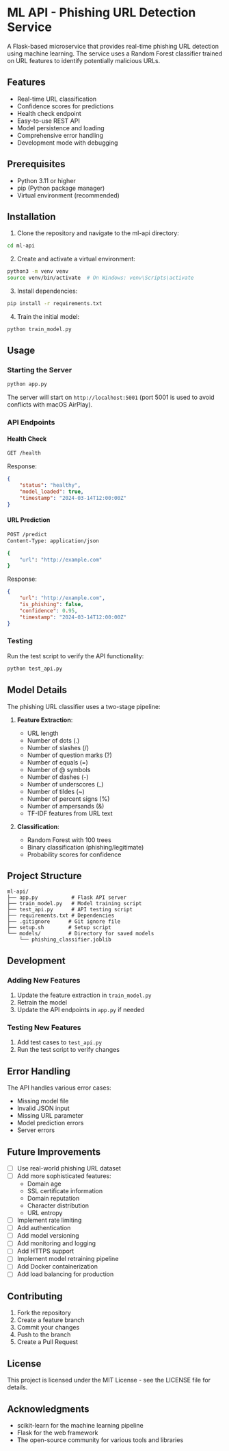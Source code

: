 # ML API - Phishing URL Detection Service

A Flask-based microservice that provides real-time phishing URL detection using machine learning. The service uses a Random Forest classifier trained on URL features to identify potentially malicious URLs.

## Features

- Real-time URL classification
- Confidence scores for predictions
- Health check endpoint
- Easy-to-use REST API
- Model persistence and loading
- Comprehensive error handling
- Development mode with debugging

## Prerequisites

- Python 3.11 or higher
- pip (Python package manager)
- Virtual environment (recommended)

## Installation

1. Clone the repository and navigate to the ml-api directory:
```bash
cd ml-api
```

2. Create and activate a virtual environment:
```bash
python3 -m venv venv
source venv/bin/activate  # On Windows: venv\Scripts\activate
```

3. Install dependencies:
```bash
pip install -r requirements.txt
```

4. Train the initial model:
```bash
python train_model.py
```

## Usage

### Starting the Server

```bash
python app.py
```

The server will start on `http://localhost:5001` (port 5001 is used to avoid conflicts with macOS AirPlay).

### API Endpoints

#### Health Check
```bash
GET /health
```
Response:
```json
{
    "status": "healthy",
    "model_loaded": true,
    "timestamp": "2024-03-14T12:00:00Z"
}
```

#### URL Prediction
```bash
POST /predict
Content-Type: application/json

{
    "url": "http://example.com"
}
```
Response:
```json
{
    "url": "http://example.com",
    "is_phishing": false,
    "confidence": 0.95,
    "timestamp": "2024-03-14T12:00:00Z"
}
```

### Testing

Run the test script to verify the API functionality:
```bash
python test_api.py
```

## Model Details

The phishing URL classifier uses a two-stage pipeline:

1. **Feature Extraction**:
   - URL length
   - Number of dots (.)
   - Number of slashes (/)
   - Number of question marks (?)
   - Number of equals (=)
   - Number of @ symbols
   - Number of dashes (-)
   - Number of underscores (_)
   - Number of tildes (~)
   - Number of percent signs (%)
   - Number of ampersands (&)
   - TF-IDF features from URL text

2. **Classification**:
   - Random Forest with 100 trees
   - Binary classification (phishing/legitimate)
   - Probability scores for confidence

## Project Structure

```
ml-api/
├── app.py           # Flask API server
├── train_model.py   # Model training script
├── test_api.py      # API testing script
├── requirements.txt # Dependencies
├── .gitignore      # Git ignore file
├── setup.sh        # Setup script
└── models/         # Directory for saved models
    └── phishing_classifier.joblib
```

## Development

### Adding New Features

1. Update the feature extraction in `train_model.py`
2. Retrain the model
3. Update the API endpoints in `app.py` if needed

### Testing New Features

1. Add test cases to `test_api.py`
2. Run the test script to verify changes

## Error Handling

The API handles various error cases:
- Missing model file
- Invalid JSON input
- Missing URL parameter
- Model prediction errors
- Server errors

## Future Improvements

- [ ] Use real-world phishing URL dataset
- [ ] Add more sophisticated features:
  - Domain age
  - SSL certificate information
  - Domain reputation
  - Character distribution
  - URL entropy
- [ ] Implement rate limiting
- [ ] Add authentication
- [ ] Add model versioning
- [ ] Add monitoring and logging
- [ ] Add HTTPS support
- [ ] Implement model retraining pipeline
- [ ] Add Docker containerization
- [ ] Add load balancing for production

## Contributing

1. Fork the repository
2. Create a feature branch
3. Commit your changes
4. Push to the branch
5. Create a Pull Request

## License

This project is licensed under the MIT License - see the LICENSE file for details.

## Acknowledgments

- scikit-learn for the machine learning pipeline
- Flask for the web framework
- The open-source community for various tools and libraries 